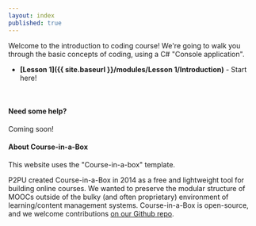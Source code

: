 ```yaml
---
layout: index
published: true
---
```


Welcome to the introduction to coding course! We're going to walk you through the basic concepts of coding, using a C# "Console application".

* **[Lesson 1]({{ site.baseurl }}/modules/Lesson 1/Introduction)** - Start here!

<br> 

#### Need some help?
Coming soon!

#### About Course-in-a-Box
This website uses the "Course-in-a-box" template.

P2PU created Course-in-a-Box in 2014 as a free and lightweight tool for building online courses. We wanted to preserve the modular structure of MOOCs outside of the bulky (and often proprietary) environment of learning/content management systems. Course-in-a-Box is open-source, and we welcome contributions [on our Github repo](https://github.com/p2pu/course-in-a-box).
